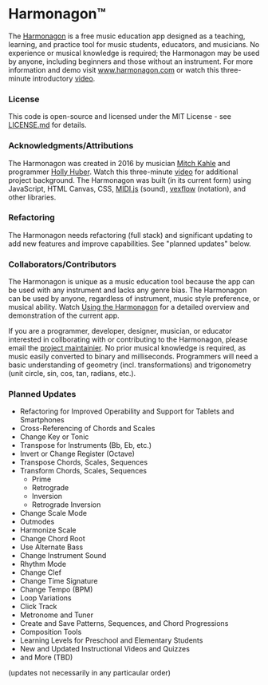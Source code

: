 # Harmonagon™

The [Harmonagon](http://www.harmonagon.com/) is a free music education app designed as a teaching, learning, and practice tool for music students, educators, and musicians. No experience or musical knowledge is required; the Harmonagon may be used by anyone, including beginners and those without an instrument. For more information and demo visit www.harmonagon.com or watch this three-minute introductory [video](https://www.youtube.com/watch?time_continue=1&v=rWmZq-XwtO8).
 
### License

This code is open-source and licensed under the MIT License - see [LICENSE.md](https://github.com/Harmonagon/Harmonagon/tree/master/LICENSE.md) for details.

### Acknowledgments/Attributions

The Harmonagon was created in 2016 by musician [Mitch Kahle](https://www.youtube.com/channel/UC_f3nR0uGJ1VuBx9SgFG3zQ/videos) and programmer [Holly Huber](https://github.com/HollyJHuber). Watch this three-minute [video](https://www.youtube.com/watch?v=ofEOS-WSSP0) for additional project background. The Harmonagon was built (in its current form) using JavaScript, HTML Canvas, CSS, [MIDI.js](https://github.com/mudcube/MIDI.js) (sound), [vexflow](https://github.com/0xfe/vexflow) (notation), and other libraries.

### Refactoring

The Harmonagon needs refactoring (full stack) and significant updating to add new features and improve capabilities. See "planned updates" below.

### Collaborators/Contributors

The Harmonagon is unique as a music education tool because the app can be used with any instrument and lacks any genre bias. The Harmonagon can be used by anyone, regardless of instrument, music style preference, or musical ability. Watch [Using the Harmonagon](https://www.youtube.com/watch?v=ob1CdGbHpeA) for a detailed overview and demonstration of the current app.

If you are a programmer, developer, designer, musician, or educator interested in collborating with or contributing to the Harmonagon, please email the [project maintainier](mailto:mitch@harmonagon.com). No prior musical knowledge is required, as music easily converted to binary and milliseconds. Programmers will need a basic understanding of geometry (incl. transformations) and trigonometry (unit circle, sin, cos, tan, radians, etc.).

### Planned Updates

 * Refactoring for Improved Operability and Support for Tablets and Smartphones 
 *	Cross-Referencing of Chords and Scales
 *	Change Key or Tonic
 *	Transpose for Instruments (Bb, Eb, etc.)
 *	Invert or Change Register (Octave)
 *	Transpose Chords, Scales, Sequences
 *	Transform Chords, Scales, Sequences 
    *	Prime
    *	Retrograde
    *	Inversion
    *	Retrograde Inversion
 *	Change Scale Mode
 * Outmodes
 * Harmonize Scale
 *	Change Chord Root
 * Use Alternate Bass
 *	Change Instrument Sound
 *	Rhythm Mode
 * Change Clef
 * Change Time Signature
 * Change Tempo (BPM)
 * Loop Variations
 * Click Track
 *	Metronome and Tuner
 *	Create and Save Patterns, Sequences, and Chord Progressions
 * Composition Tools
 *	Learning Levels for Preschool and Elementary Students
 *	New and Updated Instructional Videos and Quizzes
 *	and More (TBD)
 
 (updates not necessarily in any particaular order)
